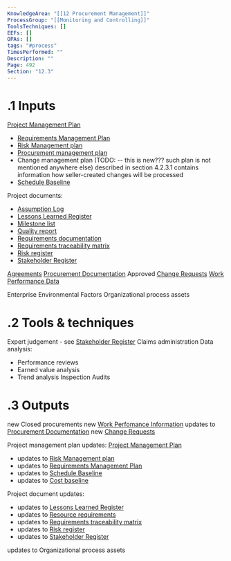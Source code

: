 ```yaml
---
KnowledgeArea: "[[12 Procurement Management]]"
ProcessGroup: "[[Monitoring and Controlling]]"
ToolsTechniques: []
EEFs: []
OPAs: []
tags: "#process"
TimesPerformed: ""
Description: ""
Page: 492
Section: "12.3"
---
```

# .1 Inputs

[Project Management Plan](Project%20Management%20Plan.md)
* [Requirements Management Plan](Requirements%20Management%20Plan.md)
* [Risk Management plan](Risk%20Management%20plan.md)
* [Procurement management plan](Procurement%20management%20plan.md)
* Change management plan (TODO: -- this is new??? such plan is not mentioned anywhere else) described in section 4.2.3.1 contains information how seller-created changes will be processed
* [Schedule Baseline](Schedule%20Baseline.md)

Project documents:
* [Assumption Log](Assumption%20Log.md)
* [Lessons Learned Register](Lessons%20Learned%20Register.md)
* [Milestone list](Milestone%20list.md)
* [Quality report](Quality%20report.md)
* [Requirements documentation](Requirements%20documentation.md)
* [Requirements traceability matrix](Requirements%20traceability%20matrix.md)
* [Risk register](Risk%20register.md)
* [Stakeholder Register](Stakeholder%20Register.md)

[Agreements](Agreements.md)
[Procurement Documentation](Procurement%20Documentation.md)
Approved [Change Requests](Change%20Requests.md)
[Work Performance Data](Work%20Performance%20Data.md)

Enterprise Environmental Factors
Organizational process assets

# .2 Tools & techniques
Expert judgement - see [Stakeholder Register](Stakeholder%20Register.md)
Claims administration
Data analysis:
* Performance reviews
* Earned value analysis
* Trend analysis
Inspection
Audits

# .3 Outputs
new Closed procurements
new [Work Perfomance Information](Work%20Perfomance%20Information.md)
updates to [Procurement Documentation](Procurement%20Documentation.md)
new [Change Requests](Change%20Requests.md)

Project management plan updates: [Project Management Plan](Project%20Management%20Plan.md)
* updates to [Risk Management plan](Risk%20Management%20plan.md)
* updates to [Requirements Management Plan](Requirements%20Management%20Plan.md)
* updates to [Schedule Baseline](Schedule%20Baseline.md)
* updates to [Cost baseline](Cost%20baseline.md)

Project document updates:
* updates to [Lessons Learned Register](Lessons%20Learned%20Register.md)
* updates to [Resource requirements](Resource%20requirements.md)
* updates to [Requirements traceability matrix](Requirements%20traceability%20matrix.md)
* updates to [Risk register](Risk%20register.md)
* updates to [Stakeholder Register](Stakeholder%20Register.md)

updates to Organizational process assets

